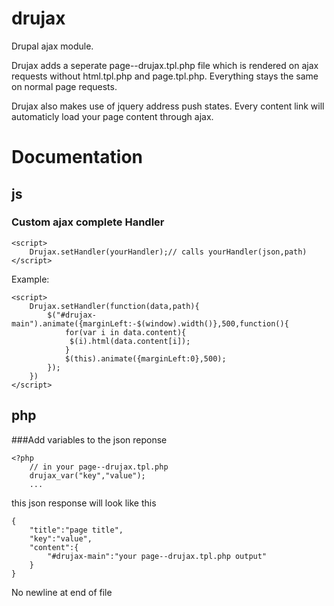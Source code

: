 drujax
======
Drupal ajax module.

Drujax adds a seperate page--drujax.tpl.php file which is rendered on ajax requests without html.tpl.php and page.tpl.php. Everything stays the same on normal page requests.

Drujax also makes use of jquery address push states. Every content link will automaticly load your page content through ajax. 

Documentation
=============

js
--

### Custom ajax complete Handler

    <script>
        Drujax.setHandler(yourHandler);// calls yourHandler(json,path)
    </script>

Example:

    <script>
        Drujax.setHandler(function(data,path){
            $("#drujax-main").animate({marginLeft:-$(window).width()},500,function(){
                for(var i in data.content){
                 $(i).html(data.content[i]);
                }
                $(this).animate({marginLeft:0},500);
            });
        })
    </script>

php
---

###Add variables to the json reponse
    
    <?php 
        // in your page--drujax.tpl.php
        drujax_var("key","value"); 
        ...
        
this json response will look like this
    
    {
        "title":"page title",
        "key":"value",
        "content":{
            "#drujax-main":"your page--drujax.tpl.php output"
        }
    }
 No newline at end of file
